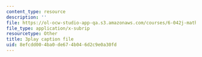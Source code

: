 ```yaml
---
content_type: resource
description: ''
file: https://ol-ocw-studio-app-qa.s3.amazonaws.com/courses/6-042j-mathematics-for-computer-science-spring-2015/8efcdd004ba0de674b046d2c9e0a30fd_c3qNBNl1h8g.srt
file_type: application/x-subrip
resourcetype: Other
title: 3play caption file
uid: 8efcdd00-4ba0-de67-4b04-6d2c9e0a30fd
---
```

